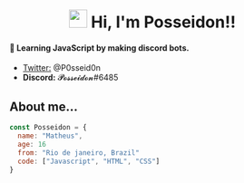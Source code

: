 <h1 align="center"><img src="https://media.giphy.com/media/hvRJCLFzcasrR4ia7z/giphy.gif" width="32px"> Hi, I'm Posseidon!!</h1>
<h4>📖 Learning JavaScript by making discord bots.</h4>

<ul>
    <li><a href="https://twitter.com/P0sseid0n">Twitter:</a> @P0sseid0n  </img></li>
    <li><b>Discord:</b> 𝓟𝓸𝓼𝓼𝓮𝓲𝓭𝓸𝓷#6485 </img></li>
</ul>

<h2>About me...</h2>

```javascript
const Posseidon = {
  name: "Matheus",
  age: 16
  from: "Rio de janeiro, Brazil"
  code: ["Javascript", "HTML", "CSS"]
}
